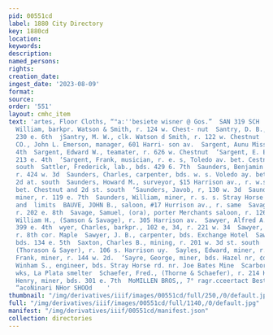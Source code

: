 ```yaml
---
pid: 00551cd
label: 1880 City Directory
key: 1880cd
location: 
keywords: 
description: 
named_persons: 
rights: 
creation_date: 
ingest_date: '2023-08-09'
format: 
source: 
order: '551'
layout: cmhc_item
text: 'artes, Floor Cloths, “"a:''besiete wisner @ Gos.”  SAN 319 SCH                                                                               Sanguinette,
  William, barkpr. Watson & Smith, r. 124 w. Chest- nut  Santry, D. B., miner, bds.
  230 e. 6th  jSantry, M. W., clk. Watson d Smith, r. 122 w. Chestnut  ‘SAPPHO MINING
  CO., John L. Emerson, manager, 601 Harri- son av.  Sargent, Aunu Miss, r. 221 w.
  4th  Sargent, Edward W., teamater, r. 626 w. Chestnut  ‘Sargent, E. E. Mrs., r.
  213 e. 4th  ‘Sargent, Frank, musician, r. e. s, Toledo av. bet. Cestnut and 2d st.
  south  Sattler, Frederick, lab., bds. 429 6. 7th  Saunders, Benjamin F., mining,
  r. 424 w. 3d  Saunders, Charles, carpenter, bds. w. s. Voledo ay. bet. Chestnut  and
  2d at. south  Saunders, Howard M., surveyor, $15 Harrison av., r. w.s. Toledo  av.
  bet. Chestnut and 2d st. south  ‘Saunders, Javob, r, 130 w. 3d  Saunders, 8. O.,
  miner, r. 119 e. 7th  Saunders, William, miner, r. s. s. Stray Horse rd. bet, Fryer
  and  limits  BAUVE, JOHN B., saloon, #17 Hurrison av., r. same  Savage, H. A., driver,
  r. 202 e. 8th  Savage, Samuel, (ora), porter Merchants saloon, r. 126 w. 4th  Savage,
  William H., (Samson & Savage), r. 305 Harrison av.  Sawyer, Alfred A., miner, r.
  399 e. 4th  wyer, Charles, barkpr., 102 e, 34, r. 221 w. 34  Sawyer, James A., mining,
  r. 8th cor. Maple  Sawyer, J. B., carpenter, bds. Exchange Hotel  Sawyer, S., printer,
  bds. 134 e. 5th  Saxton, Charles B., mining, r. 201 w. 3d st. south  }Sayer, Daniel,
  (Thorason & Sayer), r. 106 s. Harrison uy.  Sayles, Edward, miner, r. 144 w. 2d  Sayles,
  Frank, miner, r. 144 w. 2d.  ‘Sayre, George, miner, bds. Hazel nr, ¢d wt. south  Sayre,
  Winham S., engineer, bds. Stray Horse rd. nr. Joe Bates Mine  Scarborough, ¥. B.,
  wks, La Plata smelter  Schaefer, Fred., (Thorne & Schaefer), r. 214 Harrison av.  ‘Schaefer,
  Henry, miner, bds. 301 e. 7th  MoMILLEN BROS,, 7° ragr.cceertact Beste     AUANOLLVILS
  “acoNinari NHor SHOOd    '
thumbnail: "/img/derivatives/iiif/images/00551cd/full/250,/0/default.jpg"
full: "/img/derivatives/iiif/images/00551cd/full/1140,/0/default.jpg"
manifest: "/img/derivatives/iiif/00551cd/manifest.json"
collection: directories
---
```

